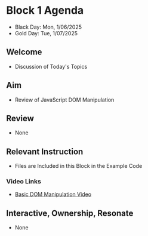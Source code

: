 
# Block 1 Agenda
- Black Day: Mon, 1/06/2025
- Gold Day: Tue, 1/07/2025

## Welcome

- Discussion of Today's Topics

## Aim

- Review of JavaScript DOM Manipulation

## Review

- None

## Relevant Instruction

- Files are Included in this Block in the Example Code

### Video Links
- [Basic DOM Manipulation Video](https://www.youtube.com/watch?v=0mC3qL60W4s)

## Interactive, Ownership, Resonate

- None
